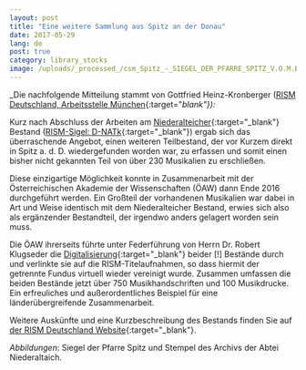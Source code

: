 ```yaml
---
layout: post
title: "Eine weitere Sammlung aus Spitz an der Donau"
date: 2017-05-29
lang: de
post: true
category: library_stocks
image: /uploads/_processed_/csm_Spitz_-_SIEGEL_DER_PFARRE_SPITZ_V.O.M.B_B01_gross_28fbdb2060.jpg
---
```



_Die nachfolgende Mitteilung stammt von Gottfried Heinz-Kronberger ([RISM Deutschland, Arbeitsstelle München](http://de.rism.info/de/home.html){:target="_blank"}):_



Kurz nach Abschluss der Arbeiten am [Niederalteicher](http://www.rism.info/de/home/newsdetails/article/64/an-exciting-collection.html){:target="_blank"} Bestand ([RISM-Sigel: D-NATk](https://opac.rism.info/search?View=rism&siglum=D-NATk){:target="_blank"}) ergab sich das überraschende Angebot, einen weiteren Teilbestand, der vor Kurzem direkt in Spitz a. d. D. wiedergefunden worden war, zu erfassen und somit einen bisher nicht gekannten Teil von über 230 Musikalien zu erschließen.

Diese einzigartige Möglichkeit konnte in Zusammenarbeit mit der Österreichischen Akademie der Wissenschaften (ÖAW) dann Ende 2016 durchgeführt werden. Ein Großteil der vorhandenen Musikalien war dabei in Art und Weise identisch mit dem Niederalteicher Bestand, erwies sich also als ergänzender Bestandteil, der irgendwo anders gelagert worden sein muss.

Die ÖAW ihrerseits führte unter Federführung von Herrn Dr. Robert Klugseder die [Digitalisierung](http://www.digital-musicology.at/de-at/spitz.html){:target="_blank"} beider [!] Bestände durch und verlinkte sie auf die RISM-Titelaufnahmen, so dass hiermit der getrennte Fundus virtuell wieder vereinigt wurde. Zusammen umfassen die beiden Bestände jetzt über 750 Musikhandschriften und 100 Musikdrucke. Ein erfreuliches und außerordentliches Beispiel für eine länderübergreifende Zusammenarbeit.



Weitere Auskünfte und eine Kurzbeschreibung des Bestands finden Sie auf [der RISM Deutschland Website](http://de.rism.info/de/liste-aller-fundorte/niederalteich-benediktinerabtei-st-mauritius.html){:target="_blank"}.

_Abbildungen_: Siegel der Pfarre Spitz und Stempel des Archivs der Abtei Niederaltaich.





<script type="text/javascript">var switchTo5x=true;</script><script type="text/javascript" src="http://w.sharethis.com/button/buttons.js"></script><script type="text/javascript">stLight.options({publisher: "9b601438-1ce1-49d8-bfd7-9cff5df54c17", doNotHash: false, doNotCopy: false, hashAddressBar: false});</script>